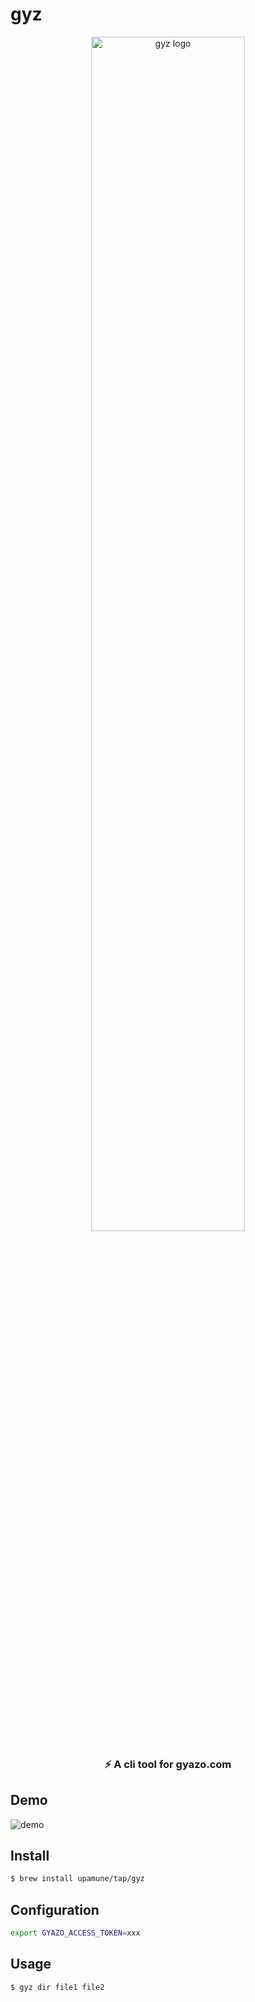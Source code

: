 # gyz

<p align="center">
  <img align="center" src="https://i.gyazo.com/a32deb9f2ccbcb6134605373921bdd9d.png" height="70%" width="70%"  alt="gyz logo"/>
</p>

<h3 align="center">
  <b>
    ⚡️ A cli tool for gyazo.com
  </b>
</h3 >

## Demo

![demo](https://i.gyazo.com/5e3056bffd076597a5e12c1843abf5db.gif)

## Install

```bash
$ brew install upamune/tap/gyz
```

## Configuration

```bash
export GYAZO_ACCESS_TOKEN=xxx
```

## Usage

```bash
$ gyz dir file1 file2
```
